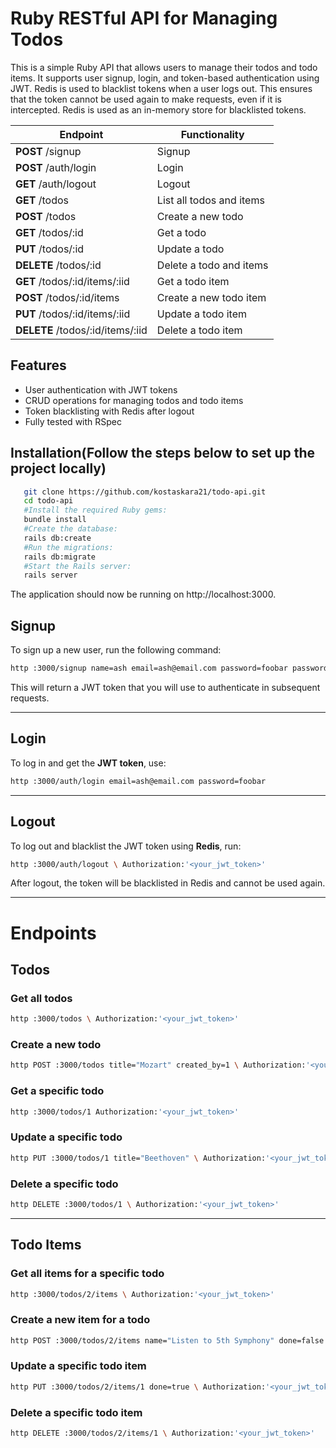# Ruby RESTful API for Managing Todos

This is a simple Ruby API that allows users to manage their todos and todo items. It supports user signup, login, and token-based authentication using JWT. Redis is used to blacklist tokens when a user logs out.
This ensures that the token cannot be used again to make requests, even if it is intercepted. Redis is used as an in-memory store for blacklisted tokens.

| Endpoint               | Functionality              |
|------------------------|---------------------------|
| **POST** /signup       | Signup                    |
| **POST** /auth/login   | Login                     |
| **GET** /auth/logout   | Logout                    |
| **GET** /todos         | List all todos and items  |
| **POST** /todos        | Create a new todo         |
| **GET** /todos/:id     | Get a todo                |
| **PUT** /todos/:id     | Update a todo             |
| **DELETE** /todos/:id  | Delete a todo and items   |
| **GET** /todos/:id/items/:iid  | Get a todo item   |
| **POST** /todos/:id/items | Create a new todo item |
| **PUT** /todos/:id/items/:iid  | Update a todo item |
| **DELETE** /todos/:id/items/:iid | Delete a todo item |


## Features
- User authentication with JWT tokens
- CRUD operations for managing todos and todo items
- Token blacklisting with Redis after logout
- Fully tested with RSpec 





## Installation(Follow the steps below to set up the project locally)
```bash
   git clone https://github.com/kostaskara21/todo-api.git
   cd todo-api
   #Install the required Ruby gems:
   bundle install
   #Create the database:
   rails db:create
   #Run the migrations:
   rails db:migrate
   #Start the Rails server:
   rails server
```
The application should now be running on http://localhost:3000.


## Signup
To sign up a new user, run the following command:

```bash
http :3000/signup name=ash email=ash@email.com password=foobar password_confirmation=foobar
```

This will return a JWT token that you will use to authenticate in subsequent requests.

---

## Login
To log in and get the **JWT token**, use:

```bash
http :3000/auth/login email=ash@email.com password=foobar
```

---

## Logout
To log out and blacklist the JWT token using **Redis**, run:

```bash
http :3000/auth/logout \ Authorization:'<your_jwt_token>'
```

After logout, the token will be blacklisted in Redis and cannot be used again.

---

# Endpoints

## Todos

### Get all todos
```bash
http :3000/todos \ Authorization:'<your_jwt_token>'
```

### Create a new todo
```bash
http POST :3000/todos title="Mozart" created_by=1 \ Authorization:'<your_jwt_token>'
```

### Get a specific todo
```bash
http :3000/todos/1 Authorization:'<your_jwt_token>'
```

### Update a specific todo
```bash
http PUT :3000/todos/1 title="Beethoven" \ Authorization:'<your_jwt_token>'
```

### Delete a specific todo
```bash
http DELETE :3000/todos/1 \ Authorization:'<your_jwt_token>'
```

---

## Todo Items

### Get all items for a specific todo
```bash
http :3000/todos/2/items \ Authorization:'<your_jwt_token>'
```

### Create a new item for a todo
```bash
http POST :3000/todos/2/items name="Listen to 5th Symphony" done=false \ Authorization:'<your_jwt_token>'
```

### Update a specific todo item
```bash
http PUT :3000/todos/2/items/1 done=true \ Authorization:'<your_jwt_token>'
```

### Delete a specific todo item
```bash
http DELETE :3000/todos/2/items/1 \ Authorization:'<your_jwt_token>'
```
